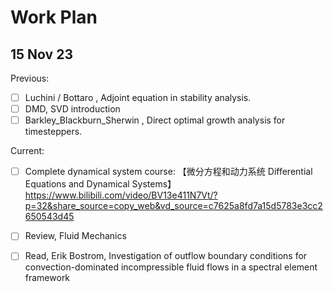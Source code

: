 # Work Plan
## 15 Nov 23
Previous:
- [ ] Luchini / Bottaro , Adjoint equation in stability analysis.
- [ ] DMD, SVD introduction
- [ ] Barkley_Blackburn_Sherwin , Direct optimal growth analysis for timesteppers.

Current:
- [ ] Complete dynamical system course: 【微分方程和动力系统 Differential Equations and Dynamical Systems】 https://www.bilibili.com/video/BV13e411N7Vt/?p=32&share_source=copy_web&vd_source=c7625a8fd7a15d5783e3cc2650543d45
- [ ] Review, Fluid Mechanics
- [ ] Read, Erik Bostrom, Investigation of outflow boundary conditions for convection-dominated incompressible fluid flows in a spectral element framework
       
